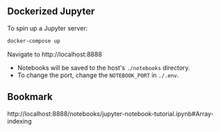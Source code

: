 ## Dockerized Jupyter

To spin up a Jupyter server:

```sh
docker-compose up
```

Navigate to http://localhost:8888

- Notebooks will be saved to the host's `./notebooks` directory.
- To change the port, change the `NOTEBOOK_PORT` in `./.env`.

## Bookmark

http://localhost:8888/notebooks/jupyter-notebook-tutorial.ipynb#Array-indexing
